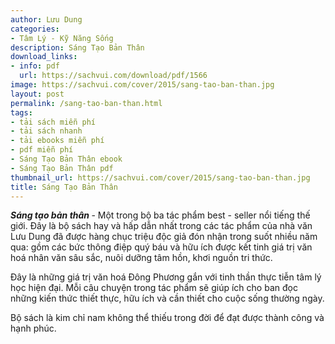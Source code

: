 ```yaml
---
author: Lưu Dung
categories:
- Tâm Lý - Kỹ Năng Sống
description: Sáng Tạo Bản Thân
download_links:
- info: pdf
  url: https://sachvui.com/download/pdf/1566
image: https://sachvui.com/cover/2015/sang-tao-ban-than.jpg
layout: post
permalink: /sang-tao-ban-than.html
tags:
- tải sách miễn phí
- tải sách nhanh
- tải ebooks miễn phí
- pdf miễn phí
- Sáng Tạo Bản Thân ebook
- Sáng Tạo Bản Thân pdf
thumbnail_url: https://sachvui.com/cover/2015/sang-tao-ban-than.jpg
title: Sáng Tạo Bản Thân
---
```


 <div class="item-desc text-justify"> <p><strong><em>Sáng tạo bản thân</em> </strong>- Một trong bộ ba tác phẩm best - seller nổi tiếng thế giới. Đây là bộ sách hay và hấp dẫn nhất trong các tác phẩm của nhà văn Lưu Dung đã được hàng chục triệu độc giả đón nhận trong suốt nhiều năm qua: gồm các bức thông điệp quý báu và hữu ích được kết tinh giá trị văn hoá nhân văn sâu sắc, nuôi dưỡng tâm hồn, khơi nguồn tri thức.</p><p>Đây là những giá trị văn hoá Đông Phương gắn với tinh thần thực tiễn tâm lý học hiện đại. Mỗi câu chuyện trong tác phẩm sẽ giúp ích cho ban đọc những kiến thức thiết thực, hữu ích và cần thiết cho cuộc sống thường ngày.</p><p>Bộ sách là kim chỉ nam không thể thiếu trong đời để đạt được thành công và hạnh phúc. </p> </div>